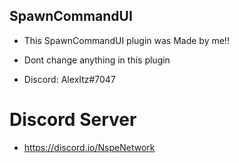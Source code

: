 ## SpawnCommandUI

- This SpawnCommandUI plugin was Made by me!!

- Dont change anything in this plugin


- Discord: AlexItz#7047

# Discord Server
- https://discord.io/NspeNetwork



